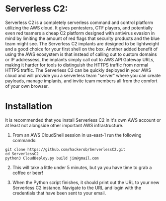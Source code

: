 # Serverless C2:

Serverless C2 is a completely serverless command and control platform utilizing the AWS cloud. It gives pentesters, CTF players, and potentially even red teamers a cheap C2 platform designed with antivirus evasion in mind by limiting the amount of red flags that security products and the blue team might see. The Serverless C2 implants are designed to be lightweight and a good choice for your first shell on the box. Another added benefit of using the AWS ecosystem is that instead of calling out to custom domains or IP addressess, the implants simply call out to AWS API Gateway URLs, making it harder for tools to distinguish the HTTPS traffic from normal HTTPS traffic. The Serverless C2 can be quickly deployed in your AWS cloud and will provide you a serverless team "server" where you can create payloads, manage implants, and invite team members all from the comfort of your own browser.


# Installation

It is recommended that you install Serverless C2 in it's own AWS account or at least not alongside other important AWS infrastructure.

1. From an AWS CloudShell session in us-east-1 run the following commands:
```
git clone https://github.com/hackerob/ServerlessC2.git
cd ServerlessC2
python3 CloudDeploy.py build jim@gmail.com
```
2. This will take a little under 5 minutes, but ya you have time to grab a coffee or beer!

3. When the Python script finishes, it should print out the URL to your new Serverless C2 instance. Navigate to the URL and login with the credentials that have been sent to your email.
